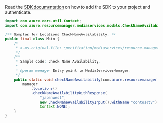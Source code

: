 Read the [SDK documentation](https://github.com/Azure/azure-sdk-for-java/blob/azure-resourcemanager-mediaservices_2.0.0/sdk/mediaservices/azure-resourcemanager-mediaservices/README.md) on how to add the SDK to your project and authenticate.

```java
import com.azure.core.util.Context;
import com.azure.resourcemanager.mediaservices.models.CheckNameAvailabilityInput;

/** Samples for Locations CheckNameAvailability. */
public final class Main {
    /*
     * x-ms-original-file: specification/mediaservices/resource-manager/Microsoft.Media/stable/2021-06-01/examples/accounts-check-name-availability.json
     */
    /**
     * Sample code: Check Name Availability.
     *
     * @param manager Entry point to MediaServicesManager.
     */
    public static void checkNameAvailability(com.azure.resourcemanager.mediaservices.MediaServicesManager manager) {
        manager
            .locations()
            .checkNameAvailabilityWithResponse(
                "japanwest",
                new CheckNameAvailabilityInput().withName("contosotv").withType("videoAnalyzers"),
                Context.NONE);
    }
}
```
